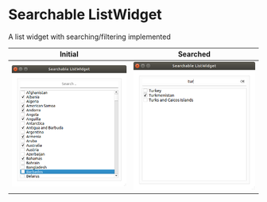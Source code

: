 # Searchable ListWidget

A list widget with searching/filtering implemented

|Initial|Searched|
|-------|--------|
|![initial](../assets/29/1.png)|![initial](../assets/29/2.png)|

